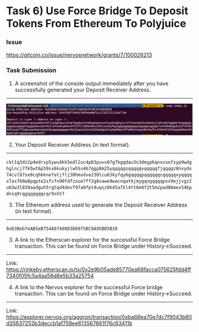 # Task 6) Use Force Bridge To Deposit Tokens From Ethereum To Polyjuice

### Issue
https://gitcoin.co/issue/nervosnetwork/grants/7/100026213

### Task Submission
1. A screenshot of the console output immediately after you have successfully generated your Deposit Receiver Address.
---
![](receiver.png)

2. Your Deposit Receiver Address (in text format).
---
`ckt1q3dz2p4mdrvp5ywu4kk5edl2uc4p03puvx07g7kgqdau3n3dmypkqnxzuefxyp9wdghglncj77k5wt6p59sx6kukyjlwh5s467qgp8m25yqqqqqsqqqqqvqqqqqfjqqqqz8nvydx74cvl87se0cqhkknefatjflj30hmvdve230lcu63kyfqy6gqqqqpqqqqqqcqqqqqxyqqqqx7asf60w8pqpte2sfcfn90fdfzxue7ff2g8sawe9wacnqat6jmygqngqqqqpxv9ejjvgz2u63w3l839aadguh5rgtqd4devf97a0fpt4uqsz0k45a7kl4tt6m4f2t5mzpad86mex54kpdnsq9rqgqqqqqqcqr9sht7`

3. The Ethereum address used to generate the Deposit Receiver Address (in text format).
---
`0xD3Beb7eAB5eB754A974d883D69f5BC9A95B05B38`

3. A link to the Etherscan explorer for the successful Force Bridge transaction. This can be found on Force Bridge under History→Succeed.
---
Link: https://rinkeby.etherscan.io/tx/0x2e9b05ade85770ea68facca075625fdd4ff7340f05fc5a4aa58d8e5b33a25754

4. A link to the Nervos explorer for the successful Force bridge transaction. This can be found on Force Bridge under History→Succeed.
---
Link: https://explorer.nervos.org/aggron/transaction/0xba68ea70e7dc7f9043b80d35637253b3deccb1af758ee613567661f76c63411b